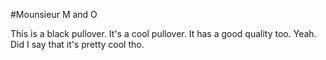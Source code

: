 #Mounsieur M and O

This is a black pullover.
It's a cool pullover.
It has a good quality too.
Yeah. Did I say that it's pretty cool tho.
